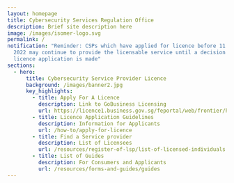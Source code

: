 ```yaml
---
layout: homepage
title: Cybersecurity Services Regulation Office
description: Brief site description here
image: /images/isomer-logo.svg
permalink: /
notification: "Reminder: CSPs which have applied for licence before 11 October
  2022 may continue to provide the licensable service until a decision on their
  licence application is made"
sections:
  - hero:
      title: Cybersecurity Service Provider Licence
      background: /images/banner2.jpg
      key_highlights:
        - title: Apply For A Licence
          description: Link to GoBusiness Licensing
          url: https://licence1.business.gov.sg/feportal/web/frontier/home
        - title: Licence Application Guidelines
          description: Information for Applicants
          url: /how-to/apply-for-licence
        - title: Find a Service provider
          description: List of Licensees
          url: /resources/register-of-lsp/list-of-licensed-individuals
        - title: List of Guides
          description: For Consumers and Applicants
          url: /resources/forms-and-guides/guides
---
```

